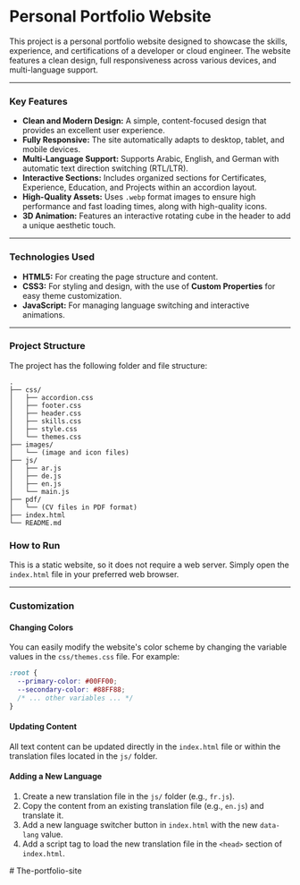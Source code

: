# Personal Portfolio Website

This project is a personal portfolio website designed to showcase the skills, experience, and certifications of a developer or cloud engineer. The website features a clean design, full responsiveness across various devices, and multi-language support.

-----

### Key Features

  * **Clean and Modern Design:** A simple, content-focused design that provides an excellent user experience.
  * **Fully Responsive:** The site automatically adapts to desktop, tablet, and mobile devices.
  * **Multi-Language Support:** Supports Arabic, English, and German with automatic text direction switching (RTL/LTR).
  * **Interactive Sections:** Includes organized sections for Certificates, Experience, Education, and Projects within an accordion layout.
  * **High-Quality Assets:** Uses `.webp` format images to ensure high performance and fast loading times, along with high-quality icons.
  * **3D Animation:** Features an interactive rotating cube in the header to add a unique aesthetic touch.

-----

### Technologies Used

  * **HTML5:** For creating the page structure and content.
  * **CSS3:** For styling and design, with the use of **Custom Properties** for easy theme customization.
  * **JavaScript:** For managing language switching and interactive animations.

-----

### Project Structure

The project has the following folder and file structure:

```
.
├── css/
│   ├── accordion.css
│   ├── footer.css
│   ├── header.css
│   ├── skills.css
│   ├── style.css
│   └── themes.css
├── images/
│   └── (image and icon files)
├── js/
│   ├── ar.js
│   ├── de.js
│   ├── en.js
│   └── main.js
├── pdf/
│   └── (CV files in PDF format)
├── index.html
└── README.md
```

 

### How to Run

This is a static website, so it does not require a web server. Simply open the `index.html` file in your preferred web browser.

-----

### Customization

#### Changing Colors

You can easily modify the website's color scheme by changing the variable values in the `css/themes.css` file. For example:

```css
:root {
  --primary-color: #00FF00;
  --secondary-color: #88FF88;
  /* ... other variables ... */
}
```

#### Updating Content

All text content can be updated directly in the `index.html` file or within the translation files located in the `js/` folder.

#### Adding a New Language

1.  Create a new translation file in the `js/` folder (e.g., `fr.js`).
2.  Copy the content from an existing translation file (e.g., `en.js`) and translate it.
3.  Add a new language switcher button in `index.html` with the new `data-lang` value.
4.  Add a script tag to load the new translation file in the `<head>` section of `index.html`.


#   T h e - p o r t f o l i o - s i t e  
 